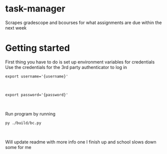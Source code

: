 # task-manager
Scrapes gradescope and bcourses for what assignments are due within the next week

# Getting started

First thing you have to do is set up environment variables for credentials <br>
Use the credentials for the 3rd party authenticator to log in
<br>

```export username='{username}'```

<br>

```export password='{password}'```

<br>

Run program by running
<br>

```py ./build/bc.py```

<br>

Will update readme with more info one I finish up and school slows down some for me
